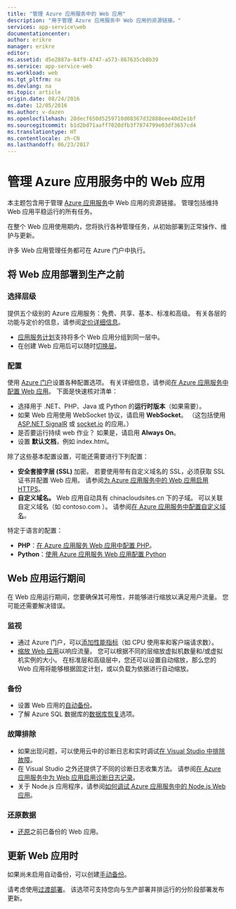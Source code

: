```yaml
---
title: "管理 Azure 应用服务中的 Web 应用"
description: "用于管理 Azure 应用服务中 Web 应用的资源链接。"
services: app-service\web
documentationcenter: 
author: erikre
manager: erikre
editor: 
ms.assetid: d5e2887a-84f9-4747-a573-867635cb8b39
ms.service: app-service-web
ms.workload: web
ms.tgt_pltfrm: na
ms.devlang: na
ms.topic: article
origin.date: 08/24/2016
ms.date: 12/05/2016
ms.author: v-dazen
ms.openlocfilehash: 28decf650d5259710d08367d32888eee40d2e1bf
ms.sourcegitcommit: b1d2bd71aaff7020dfb3f7874799e03df3657cd4
ms.translationtype: HT
ms.contentlocale: zh-CN
ms.lasthandoff: 06/23/2017
---
```

# 管理 Azure 应用服务中的 Web 应用
<a id="manage-a-web-app-in-azure-app-service" class="xliff"></a>
本主题包含用于管理 [Azure 应用服务](/app-service-web/app-service-changes-existing-services)中 Web 应用的资源链接。 管理包括维持 Web 应用平稳运行的所有任务。 

在整个 Web 应用使用期内，您将执行各种管理任务，从初始部署到正常操作、维护与更新。

许多 Web 应用管理任务都可在 Azure 门户中执行。

## 将 Web 应用部署到生产之前
<a id="before-you-deploy-your-web-app-to-production" class="xliff"></a>
### 选择层级
<a id="choose-a-tier" class="xliff"></a>
提供五个级别的 Azure 应用服务：免费、共享、基本、标准和高级。 有关各层的功能与定价的信息，请参阅[定价详细信息](https://www.azure.cn/pricing/details/app-service/)。 

* [应用服务计划](../app-service/azure-web-sites-web-hosting-plans-in-depth-overview.md)支持将多个 Web 应用分组到同一层中。
* 在创建 Web 应用后可以随时[切换层](web-sites-scale.md)。

### 配置
<a id="configuration" class="xliff"></a>
使用 [Azure 门户](https://portal.azure.cn/)设置各种配置选项。 有关详细信息，请参阅[在 Azure 应用服务中配置 Web 应用](web-sites-configure.md)。 下面是快速核对清单：

* 选择用于 .NET、PHP、Java 或 Python 的**运行时版本**（如果需要）。
* 如果 Web 应用使用 WebSocket 协议，请启用 **WebSocket**。 （这包括使用 [ASP.NET SignalR](http://www.asp.net/signalr) 或 [socket.io](web-sites-nodejs-chat-app-socketio.md) 的应用。）
* 是否要运行持续 web 作业？ 如果是，请启用 **Always On**。
* 设置 **默认文档**，例如 index.html。

除了这些基本配置设置，可能还需要进行下列配置：

* **安全套接字层 (SSL)** 加密。 若要使用带有自定义域名的 SSL，必须获取 SSL 证书并配置 Web 应用。 请参阅[为 Azure 应用服务中的 Web 应用启用 HTTPS](app-service-web-tutorial-custom-ssl.md)。
* **自定义域名。** Web 应用自动具有 chinacloudsites.cn 下的子域。 可以关联自定义域名（如 contoso.com ）。 请参阅[在 Azure 应用服务中配置自定义域名](app-service-web-tutorial-custom-domain.md)。

特定于语言的配置：

* **PHP**：[在 Azure 应用服务 Web 应用中配置 PHP](web-sites-php-configure.md)。
* **Python**：[使用 Azure 应用服务 Web 应用配置 Python](web-sites-python-configure.md)

## Web 应用运行期间
<a id="while-your-web-app-is-running" class="xliff"></a>
在 Web 应用运行期间，您要确保其可用性，并能够进行缩放以满足用户流量。 您可能还需要解决错误。

### 监视
<a id="monitoring" class="xliff"></a>
* 通过 Azure 门户，可以[添加性能指标](web-sites-monitor.md)（如 CPU 使用率和客户端请求数）。
* [缩放 Web 应用](web-sites-scale.md)以响应流量。 您可以根据不同的层缩放虚拟机数量和/或虚拟机实例的大小。 在标准层和高级层中，您还可以设置自动缩放，那么您的 Web 应用将能够根据固定计划，或以负载为依据进行自动缩放。  

### 备份
<a id="backups" class="xliff"></a>
* 设置 Web 应用的[自动备份](web-sites-backup.md)。
* 了解 Azure SQL 数据库的[数据库恢复](../sql-database/sql-database-business-continuity.md)选项。

### 故障排除
<a id="troubleshooting" class="xliff"></a>
* 如果出现问题，可以使用云中的诊断日志和实时调试[在 Visual Studio 中排除故障](web-sites-dotnet-troubleshoot-visual-studio.md#remotedebug)。 
* 在 Visual Studio 之外还提供了不同的诊断日志收集方法。 请参阅[在 Azure 应用服务中为 Web 应用启用诊断日志记录](web-sites-enable-diagnostic-log.md)。
* 关于 Node.js 应用程序，请参阅[如何调试 Azure 应用服务中的 Node.js Web 应用](web-sites-nodejs-debug.md)。

### 还原数据
<a id="restoring-data" class="xliff"></a>
* [还原](web-sites-restore.md)之前已备份的 Web 应用。

## 更新 Web 应用时
<a id="when-you-update-your-web-app" class="xliff"></a>
如果尚未启用自动备份，可以创建[手动备份](web-sites-backup.md)。

请考虑使用[过渡部署](web-sites-staged-publishing.md)。 该选项可支持您向与生产部署并排运行的分阶段部署发布更新。 

<!-- Anchors. -->

[Before you deploy your site to production]: #before-you-deploy-your-site-to-production
[While your website is running]: #while-your-website-is-running
[When you update your website]: #when-you-update-your-website
